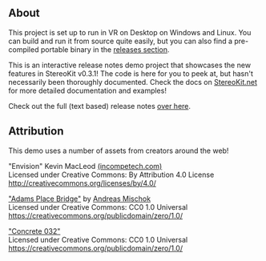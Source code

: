 ## About

This project is set up to run in VR on Desktop on Windows and Linux. You can build and run it from source quite easily, but you can also find a pre-compiled portable binary in the [releases section](https://github.com/maluoi/StereoKitReleaseNotes/releases).

This is an interactive release notes demo project that showcases the new features in StereoKit v0.3.1! The code is here for you to peek at, but hasn't necessarily been thoroughly documented. Check the docs on [StereoKit.net](https://stereokit.net) for more detailed documentation and examples!

Check out the full (text based) release notes [over here](https://github.com/maluoi/StereoKit/releases/tag/v0.3.1).

## Attribution

This demo uses a number of assets from creators around the web!

"Envision" Kevin MacLeod [(incompetech.com)](https://incompetech.com)  
Licensed under Creative Commons: By Attribution 4.0 License  
http://creativecommons.org/licenses/by/4.0/

["Adams Place Bridge"](https://hdrihaven.com/hdri/?h=adams_place_bridge) by [Andreas Mischok](https://www.artstation.com/andreasmischok)  
Licensed under Creative Commons: CC0 1.0 Universal  
https://creativecommons.org/publicdomain/zero/1.0/

["Concrete 032"](https://cc0textures.com/view?id=Concrete032)  
Licensed under Creative Commons: CC0 1.0 Universal  
https://creativecommons.org/publicdomain/zero/1.0/